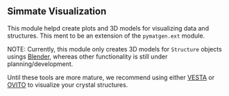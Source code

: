 
Simmate Visualization
---------------------

This module helpd create plots and 3D models for visualizing data and structures. This ment to be an extension of the `pymatgen.ext` module.

NOTE: Currently, this module only creates 3D models for `Structure` objects usings [Blender](https://www.blender.org/), whereas other functionality is still under planning/development.

Until these tools are more mature, we recommend using either [VESTA](https://jp-minerals.org/vesta/en/) or [OVITO](https://www.ovito.org/) to visualize your crystal structures.
